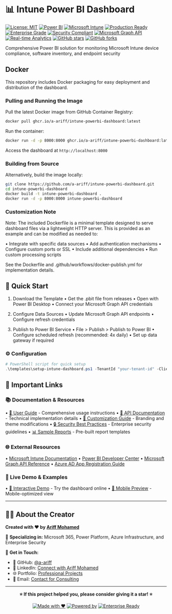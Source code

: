 # 📊 Intune Power BI Dashboard

[![License: MIT](https://img.shields.io/badge/License-MIT-yellow.svg)](https://opensource.org/licenses/MIT) [![Power BI](https://img.shields.io/badge/Power%20BI-F2C811?style=for-the-badge&logo=power-bi&logoColor=black)](https://powerbi.microsoft.com/) [![Microsoft Intune](https://img.shields.io/badge/Microsoft%20Intune-0078D4?style=for-the-badge&logo=microsoft&logoColor=white)](https://docs.microsoft.com/en-us/mem/intune/) [![Production Ready](https://img.shields.io/badge/Status-Production%20Ready-brightgreen?style=for-the-badge)](https://github.com/a-ariff/intune-powerbi-dashboard) [![Enterprise Grade](https://img.shields.io/badge/Grade-Enterprise-blue?style=for-the-badge)](https://github.com/a-ariff/intune-powerbi-dashboard) [![Security Compliant](https://img.shields.io/badge/Security-Compliant-green?style=for-the-badge)](https://github.com/a-ariff/intune-powerbi-dashboard) [![Microsoft Graph API](https://img.shields.io/badge/API-Microsoft%20Graph-0078D4?style=for-the-badge&logo=microsoft&logoColor=white)](https://docs.microsoft.com/en-us/graph/) [![Real-time Analytics](https://img.shields.io/badge/Analytics-Real--time-orange?style=for-the-badge)](https://github.com/a-ariff/intune-powerbi-dashboard) [![GitHub stars](https://img.shields.io/github/stars/a-ariff/intune-powerbi-dashboard?style=social)](https://github.com/a-ariff/intune-powerbi-dashboard/stargazers) [![GitHub forks](https://img.shields.io/github/forks/a-ariff/intune-powerbi-dashboard?style=social)](https://github.com/a-ariff/intune-powerbi-dashboard/network)

Comprehensive Power BI solution for monitoring Microsoft Intune device compliance, software inventory, and endpoint security

## Docker

This repository includes Docker packaging for easy deployment and distribution of the dashboard.

### Pulling and Running the Image

Pull the latest Docker image from GitHub Container Registry:

```bash
docker pull ghcr.io/a-ariff/intune-powerbi-dashboard:latest
```

Run the container:

```bash
docker run -d -p 8000:8000 ghcr.io/a-ariff/intune-powerbi-dashboard:latest
```

Access the dashboard at `http://localhost:8000`

### Building from Source

Alternatively, build the image locally:

```bash
git clone https://github.com/a-ariff/intune-powerbi-dashboard.git
cd intune-powerbi-dashboard
docker build -t intune-powerbi-dashboard .
docker run -d -p 8000:8000 intune-powerbi-dashboard
```

### Customization Note

Note: The included Dockerfile is a minimal template designed to serve dashboard files via a lightweight HTTP server. This is provided as an example and can be modified as needed to:

• Integrate with specific data sources
• Add authentication mechanisms
• Configure custom ports or SSL
• Include additional dependencies
• Run custom processing scripts

See the Dockerfile and .github/workflows/docker-publish.yml for implementation details.

## 🚀 Quick Start

1. Download the Template
• Get the .pbit file from releases
• Open with Power BI Desktop
• Connect your Microsoft Graph API credentials

2. Configure Data Sources
• Update Microsoft Graph API endpoints
• Configure refresh credentials

3. Publish to Power BI Service
• File > Publish > Publish to Power BI
• Configure scheduled refresh (recommended: 4x daily)
• Set up data gateway if required

### ⚙️ Configuration

```powershell
# PowerShell script for quick setup
.\templates\setup-intune-dashboard.ps1 -TenantId "your-tenant-id" -ClientId "your-client-id"
```

## 🔗 Important Links

### 📚 Documentation & Resources

• [📖 User Guide](https://github.com/a-ariff/intune-powerbi-dashboard/blob/main/docs/user-guide.md) - Comprehensive usage instructions
• [🔧 API Documentation](https://github.com/a-ariff/intune-powerbi-dashboard/blob/main/docs/api-reference.md) - Technical implementation details
• [🎨 Customization Guide](https://github.com/a-ariff/intune-powerbi-dashboard/blob/main/docs/customization.md) - Branding and theme modifications
• [🔒 Security Best Practices](https://github.com/a-ariff/intune-powerbi-dashboard/blob/main/docs/security.md) - Enterprise security guidelines
• [📊 Sample Reports](https://github.com/a-ariff/intune-powerbi-dashboard/blob/main/docs/sample-reports.md) - Pre-built report templates

### 🌐 External Resources

• [Microsoft Intune Documentation](https://docs.microsoft.com/en-us/mem/intune/)
• [Power BI Developer Center](https://powerbi.microsoft.com/developers/)
• [Microsoft Graph API Reference](https://docs.microsoft.com/en-us/graph/)
• [Azure AD App Registration Guide](https://docs.microsoft.com/en-us/azure/active-directory/develop/quickstart-register-app)

### 🎯 Live Demo & Examples

• [🔗 Interactive Demo](https://a-ariff.github.io/intune-powerbi-dashboard/) - Try the dashboard online
• [📱 Mobile Preview](https://a-ariff.github.io/intune-powerbi-dashboard/mobile) - Mobile-optimized view

---

## 👨‍💻 About the Creator

**Created with ❤️ by [Ariff Mohamed](https://github.com/a-ariff)**

🎯 **Specializing in:** Microsoft 365, Power Platform, Azure Infrastructure, and Enterprise Security

📧 **Get in Touch:**
- 🐙 GitHub: [@a-ariff](https://github.com/a-ariff)
- 💼 LinkedIn: [Connect with Ariff Mohamed](https://www.linkedin.com/in/ariff-mohamed/)
- 🌐 Portfolio: [Professional Projects](https://a-ariff.github.io/intune-powerbi-dashboard/)
- 📧 Email: [Contact for Consulting](mailto:contact@a-ariff.dev)

---

<div align="center">

**⭐ If this project helped you, please consider giving it a star! ⭐**

[![Made with ❤️](https://img.shields.io/badge/Made%20with-❤️-red.svg)](https://github.com/a-ariff) [![Powered by](https://img.shields.io/badge/Powered%20by-Microsoft%20Power%20BI-yellow.svg)](https://powerbi.microsoft.com/) [![Enterprise Ready](https://img.shields.io/badge/Enterprise-Ready-success.svg)](https://github.com/a-ariff/intune-powerbi-dashboard)

</div>
